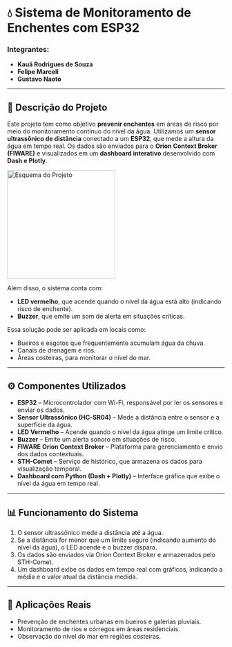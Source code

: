 # 💧 Sistema de Monitoramento de Enchentes com ESP32

### Integrantes:
- **Kauã Rodrigues de Souza**  
- **Felipe Marceli**  
- **Gustavo Naoto**

---

## 📌 Descrição do Projeto

Este projeto tem como objetivo **prevenir enchentes** em áreas de risco por meio do monitoramento contínuo do nível da água. Utilizamos um **sensor ultrassônico de distância** conectado a um **ESP32**, que mede a altura da água em tempo real. Os dados são enviados para o **Orion Context Broker (FIWARE)** e visualizados em um **dashboard interativo** desenvolvido com **Dash e Plotly**.

<!-- ![Esquema do Projeto](assets/img1.jpg) -->

<img src="imgs/esquema.png" alt="Esquema do Projeto" width="250">


Além disso, o sistema conta com:

- **LED vermelho**, que acende quando o nível da água está alto (indicando risco de enchente).
- **Buzzer**, que emite um som de alerta em situações críticas.

Essa solução pode ser aplicada em locais como:

- Bueiros e esgotos que frequentemente acumulam água da chuva.
- Canais de drenagem e rios.
- Áreas costeiras, para monitorar o nível do mar.

---

## ⚙️ Componentes Utilizados

- **ESP32** – Microcontrolador com Wi-Fi, responsável por ler os sensores e enviar os dados.
- **Sensor Ultrassônico (HC-SR04)** – Mede a distância entre o sensor e a superfície da água.
- **LED Vermelho** – Acende quando o nível da água atinge um limite crítico.
- **Buzzer** – Emite um alerta sonoro em situações de risco.
- **FIWARE Orion Context Broker** – Plataforma para gerenciamento e envio dos dados contextuais.
- **STH-Comet** – Serviço de histórico, que armazena os dados para visualização temporal.
- **Dashboard com Python (Dash + Plotly)** – Interface gráfica que exibe o nível da água em tempo real.

---

## 📊 Funcionamento do Sistema

1. O sensor ultrassônico mede a distância até a água.
2. Se a distância for menor que um limite seguro (indicando aumento do nível da água), o LED acende e o buzzer dispara.
3. Os dados são enviados via Orion Context Broker e armazenados pelo STH-Comet.
4. Um dashboard exibe os dados em tempo real com gráficos, indicando a média e o valor atual da distância medida.

---

## 📍 Aplicações Reais

- Prevenção de enchentes urbanas em bueiros e galerias pluviais.
- Monitoramento de rios e córregos em áreas residenciais.
- Observação do nível do mar em regiões costeiras.
